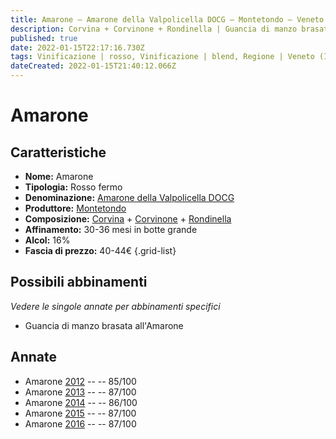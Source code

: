 ```yaml
---
title: Amarone – Amarone della Valpolicella DOCG – Montetondo – Veneto (IT) – 40-44€ – 3★
description: Corvina + Corvinone + Rondinella | Guancia di manzo brasata all'Amarone – Capriolo in tecia con funghi e polenta
published: true
date: 2022-01-15T22:17:16.730Z
tags: Vinificazione | rosso, Vinificazione | blend, Regione | Veneto (IT), Vinificazione | fermo, Vitigni | Corvina, Prezzi | 40-44€, Vitigni | Rondinella,  Valutazioni | 3 stelle, Alimento | manzo, Alimento | capriolo, Aromatizzazione | al vino, Aromatizzazione | con polenta, Aromatizzazione | con funghi, Cottura | brasato
dateCreated: 2022-01-15T21:40:12.066Z
---
```


# Amarone

## Caratteristiche
- **Nome:** Amarone
- **Tipologia:** Rosso fermo
- **Denominazione:** [Amarone della Valpolicella DOCG](/denominazioni/Italia/Veneto/DOCG/Amarone-della-Valpolicella)
- **Produttore:** [Montetondo](/produttori/Italia/Veneto/Montetondo) 
- **Composizione:** [Corvina](/vitigni/Italia/bacca-nera/corvina) + [Corvinone](/vitigni/Italia/bacca-nera/corvinone) + [Rondinella](/vitigni/Italia/bacca-nera/rondinella)
- **Affinamento:** 30-36 mesi in botte grande
- **Alcol:** 16%
- **Fascia di prezzo:** 40-44€
{.grid-list}

## Possibili abbinamenti
*Vedere le singole annate per abbinamenti specifici*

- Guancia di manzo brasata all'Amarone

## Annate
- Amarone [2012](vini/Italia/Veneto/Montetondo/Amarone/2012) -- <span class="star-3"></span> -- 85/100
- Amarone [2013](vini/Italia/Veneto/Montetondo/Amarone/2013) -- <span class="star-3"></span> -- 87/100
- Amarone [2014](vini/Italia/Veneto/Montetondo/Amarone/2014) -- <span class="star-3"></span> -- 86/100
- Amarone [2015](vini/Italia/Veneto/Montetondo/Amarone/2015) -- <span class="star-3"></span> -- 87/100
- Amarone [2016](vini/Italia/Veneto/Montetondo/Amarone/2016) -- <span class="star-3"></span> -- 87/100